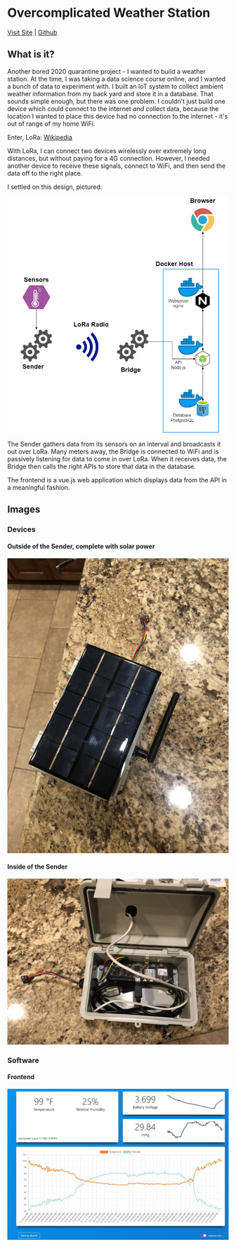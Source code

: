 # Overcomplicated Weather Station

[Visit Site](http://jvbuntu2.asuscomm.com:8080/) |
[Github](https://github.com/jvb93/OvercomplicatedWeatherStation)

## What is it?

Another bored 2020 quarantine project - I wanted to build a weather station. At the time, I was taking a data science course online, and I wanted a bunch of data to experiment with. I built an IoT system to collect ambient weather information from my back yard and store it in a database. That sounds simple enough, but there was one problem. I couldn't just build one device which could connect to the internet _and_ collect data, because the location I wanted to place this device had no connection to the internet - it's out of range of my home WiFi.

Enter, LoRa: [Wikipedia](https://en.wikipedia.org/wiki/LoRa)

With LoRa, I can connect two devices wirelessly over extremely long distances, but without paying for a 4G connection. However, I needed another device to receive these signals, connect to WiFi, and then send the data off to the right place.

I settled on this design, pictured:

![Song data from multiple sources](./img/OverComplicatedWeatherStation_Diagram.png)

The Sender gathers data from its sensors on an interval and broadcasts it out over LoRa. Many meters away, the Bridge is connected to WiFi and is passively listening for data to come in over LoRa. When it receives data, the Bridge then calls the right APIs to store that data in the database.

The frontend is a vue.js web application which displays data from the API in a meaningful fashion.

## Images

### Devices

#### Outside of the Sender, complete with solar power

![outside of sender device](./img/OverComplicatedWeatherStation_outside.jpg)

#### Inside of the Sender

![inside of sender device](./img/OverComplicatedWeatherStation_inside.jpg)

### Software

#### Frontend

![weather app frontend](./img/OverComplicatedWeatherStation_frontend.jpg)

